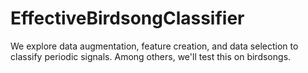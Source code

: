 # EffectiveBirdsongClassifier
We explore data augmentation, feature creation, and data selection to classify periodic signals. Among others, we'll test this on birdsongs.
